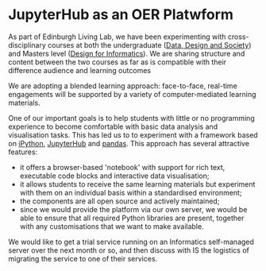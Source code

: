 # JupyterHub as an OER Platwform

As part of Edinburgh Living Lab, we have been experimenting with cross-disciplinary courses at both the undergraduate ([Data, Design and Society](http://www.drps.ed.ac.uk/15-16/dpt/cxinfr08024.htm)) and Masters level ([Design for Informatics](http://www.drps.ed.ac.uk/15-16/dpt/cxdesi11027.htm)). 
We are sharing structure and content between the two courses as far as is compatible with their difference audience and learning outcomes

We are adopting a blended learning approach: face-to-face, real-time engagements will be supported by a variety of computer-mediated learning materials.

One of our important goals is to help students with little or no programming experience to become comfortable with basic data analysis and visualisation tasks. This has led us to
 to experiment with a framework based on [iPython](http://ipython.org), [JupyterHub](https://github.com/jupyter/jupyterhub) and [pandas](http://pandas.pydata.org). This approach has several attractive features:

* it offers a browser-based 'notebook' with support for rich text, executable code blocks and interactive data visualisation;
* it allows students to receive the same learning materials but experiment with them on an individual basis within a standardised environment;
* the components are all open source and actively maintained;
* since we would provide the platform via our own server, we would be able to ensure that all required Python libraries are present, together with any customisations that we want to make available.

We would like to get a trial service running on an Informatics self-managed server over the next month or so, and then discuss with IS the logistics of migrating the service to one of their services.
